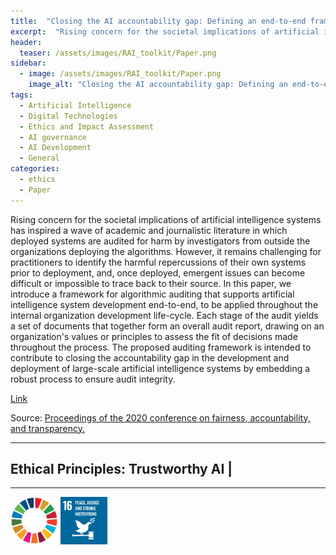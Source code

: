 ```yaml
---
title:  "Closing the AI accountability gap: Defining an end-to-end framework for internal algorithmic auditing"  
excerpt:  "Rising concern for the societal implications of artificial intelligence systems has inspired a wave of academic and journalistic literature in which deployed systems are audited for harm by investigators from outside the organizations deplo (...)"  
header:
  teaser: /assets/images/RAI_toolkit/Paper.png
sidebar:
  - image: /assets/images/RAI_toolkit/Paper.png
    image_alt: "Closing the AI accountability gap: Defining an end-to-end framework for internal algorithmic auditing"
tags:
  - Artificial Intelligence
  - Digital Technologies
  - Ethics and Impact Assessment
  - AI governance
  - AI Development
  - General
categories:
  - ethics
  - Paper
---
```

Rising concern for the societal implications of artificial intelligence systems has inspired a wave of academic and journalistic literature in which deployed systems are audited for harm by investigators from outside the organizations deploying the algorithms. However, it remains challenging for practitioners to identify the harmful repercussions of their own systems prior to deployment, and, once deployed, emergent issues can become difficult or impossible to trace back to their source.
In this paper, we introduce a framework for algorithmic auditing that supports artificial intelligence system development end-to-end, to be applied throughout the internal organization development life-cycle. Each stage of the audit yields a set of documents that together form an overall audit report, drawing on an organization's values or principles to assess the fit of decisions made throughout the process. The proposed auditing framework is intended to contribute to closing the accountability gap in the development and deployment of large-scale artificial intelligence systems by embedding a robust process to ensure audit integrity.

[Link](https://doi.org/10.1145/3351095.3372873)

Source: [Proceedings of the 2020 conference on fairness, accountability, and transparency.](https://dl.acm.org/doi/proceedings/10.1145/3351095)

<hr>
<h2>Ethical Principles: Trustworthy AI | </h2>
<hr>

<img src="/assets/images/sdg/SDG_Wheel_WEB/SDG_Wheel_WEB.png" width="15%"/>
<img src="/assets/images/sdg/SDG_Icons_2019_WEB/E-WEB-Goal-16.png" Width = "15%"/>

